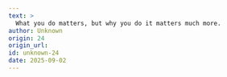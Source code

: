 ```yaml
---
text: >
  What you do matters, but why you do it matters much more.
author: Unknown
origin: 24
origin_url:
id: unknown-24
date: 2025-09-02 
---
```

